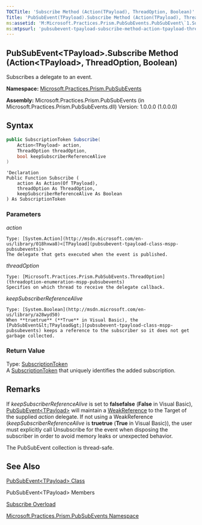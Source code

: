 ```yaml
---
TOCTitle: 'Subscribe Method (Action(TPayload), ThreadOption, Boolean)'
Title: 'PubSubEvent(TPayload).Subscribe Method (Action(TPayload), ThreadOption, Boolean) (Microsoft.Practices.Prism.PubSubEvents)'
ms:assetid: 'M:Microsoft.Practices.Prism.PubSubEvents.PubSubEvent\`1.Subscribe(System.Action{\`0},Microsoft.Practices.Prism.PubSubEvents.ThreadOption,System.Boolean)'
ms:mtpsurl: 'pubsubevent-tpayload-subscribe-method-action-tpayload-threadoption-boolean-mspp-pubsubevents.md'
---
```

## PubSubEvent&lt;TPayload&gt;.Subscribe Method (Action&lt;TPayload&gt;, ThreadOption, Boolean)
Subscribes a delegate to an event.

**Namespace:** [Microsoft.Practices.Prism.PubSubEvents](mspp-pubsubevents-namespace)

**Assembly:** Microsoft.Practices.Prism.PubSubEvents (in Microsoft.Practices.Prism.PubSubEvents.dll) Version: 1.0.0.0 (1.0.0.0)

## Syntax

```C#
public SubscriptionToken Subscribe(
	Action<TPayload> action,
	ThreadOption threadOption,
	bool keepSubscriberReferenceAlive
)
```

```VB
'Declaration
Public Function Subscribe ( 
	action As Action(Of TPayload),
	threadOption As ThreadOption,
	keepSubscriberReferenceAlive As Boolean
) As SubscriptionToken
```
### Parameters

*action*

    Type: [System.Action](http://msdn.microsoft.com/en-us/library/018hxwa8)<[TPayload](pubsubevent-tpayload-class-mspp-pubsubevents)>
    The delegate that gets executed when the event is published.

*threadOption*

    Type: [Microsoft.Practices.Prism.PubSubEvents.ThreadOption](threadoption-enumeration-mspp-pubsubevents)
    Specifies on which thread to receive the delegate callback.

*keepSubscriberReferenceAlive*

    Type: [System.Boolean](http://msdn.microsoft.com/en-us/library/a28wyd50)
    When **truetrue** (**True** in Visual Basic), the [PubSubEvent&lt;TPayload&gt;](pubsubevent-tpayload-class-mspp-pubsubevents) keeps a reference to the subscriber so it does not get garbage collected.

### Return Value

Type: [SubscriptionToken](subscriptiontoken-class-mspp-pubsubevents)<br/>
A [SubscriptionToken](subscriptiontoken-class-mspp-pubsubevents) that uniquely identifies the added subscription.

## Remarks

If *keepSubscriberReferenceAlive* is set to **falsefalse** (**False** in Visual Basic), [PubSubEvent&lt;TPayload&gt;](pubsubevent-tpayload-class-mspp-pubsubevents) will maintain a [WeakReference](http://msdn.microsoft.com/en-us/library/hbh8w2zd) to the Target of the supplied *action* delegate. If not using a WeakReference (*keepSubscriberReferenceAlive* is **truetrue** (**True** in Visual Basic)), the user must explicitly call Unsubscribe for the event when disposing the subscriber in order to avoid memory leaks or unexpected behavior.

The PubSubEvent collection is thread-safe.

## See Also

[PubSubEvent&lt;TPayload&gt; Class](pubsubevent-tpayload-class-mspp-pubsubevents)

PubSubEvent&lt;TPayload&gt; Members

[Subscribe Overload](pubsubevent-tpayload-subscribe-method-mspp-pubsubevents)

[Microsoft.Practices.Prism.PubSubEvents Namespace](mspp-pubsubevents-namespace)
